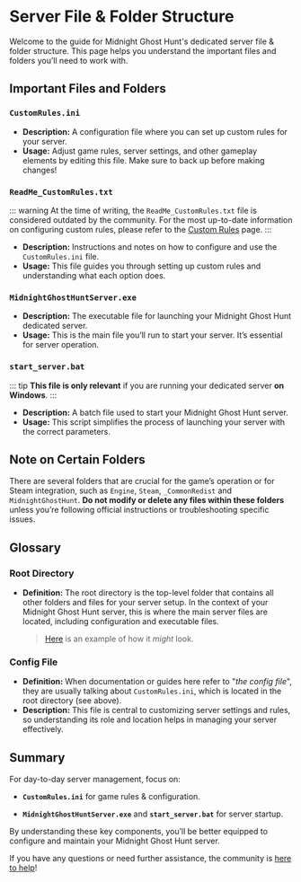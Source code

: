 # Server File & Folder Structure

Welcome to the guide for Midnight Ghost Hunt's dedicated server file & folder structure. This page helps you understand the important files and folders you’ll need to work with.

## Important Files and Folders

### `CustomRules.ini`
- **Description:** A configuration file where you can set up custom rules for your server.
- **Usage:** Adjust game rules, server settings, and other gameplay elements by editing this file. Make sure to back up before making changes!

<!-- ### `ReadMe_BanList.txt`
- **Description:** A text file that provides information on how to manage banned players and IPs.
- **Usage:** Review this file to understand the process for banning players, ensuring a smoother and fairer gameplay experience. -->

### `ReadMe_CustomRules.txt`
::: warning
At the time of writing, the `ReadMe_CustomRules.txt` file is considered outdated by the community. For the most up-to-date information on configuring custom rules, please refer to the [Custom Rules](/custom-rules) page.
:::
- **Description:** Instructions and notes on how to configure and use the `CustomRules.ini` file.
- **Usage:** This file guides you through setting up custom rules and understanding what each option does.

### `MidnightGhostHuntServer.exe`
- **Description:** The executable file for launching your Midnight Ghost Hunt dedicated server.
- **Usage:** This is the main file you’ll run to start your server. It’s essential for server operation.

### `start_server.bat`
::: tip
**This file is only relevant** if you are running your dedicated server **on Windows**.
:::
- **Description:** A batch file used to start your Midnight Ghost Hunt server.
- **Usage:** This script simplifies the process of launching your server with the correct parameters.

## Note on Certain Folders

There are several folders that are crucial for the game’s operation or for Steam integration, such as `Engine`, `Steam`, `_CommonRedist` and `MidnightGhostHunt`. **Do not modify or delete any files within these folders** unless you’re following official instructions or troubleshooting specific issues.

## Glossary

### Root Directory
- **Definition:** The root directory is the top-level folder that contains all other folders and files for your server setup. In the context of your Midnight Ghost Hunt server, this is where the main server files are located, including configuration and executable files.
    > [Here](/i/root-folder.png) is an example of how it *might* look.

### Config File
- **Definition:** When documentation or guides here refer to "*the config file*", they are usually talking about `CustomRules.ini`, which is located in the root directory (see above).
- **Description:** This file is central to customizing server settings and rules, so understanding its role and location helps in managing your server effectively.

## Summary

For day-to-day server management, focus on:
- **`CustomRules.ini`** for game rules & configuration.
<!-- - **`ReadMe_BanList.txt`** and **`ReadMe_CustomRules.txt`** for guidelines and instructions. -->
- **`MidnightGhostHuntServer.exe`** and **`start_server.bat`** for server startup.

By understanding these key components, you’ll be better equipped to configure and maintain your Midnight Ghost Hunt server.

If you have any questions or need further assistance, the community is [here to help](https://discord.gg/midnightghosthunt)!